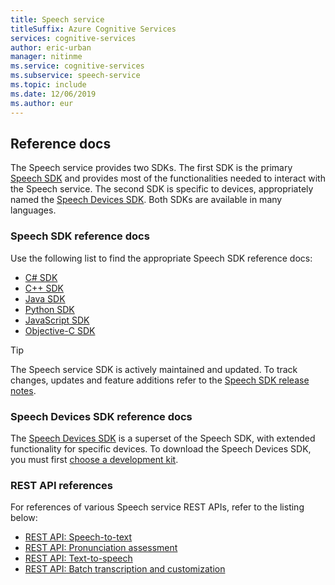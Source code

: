 ```yaml
---
title: Speech service
titleSuffix: Azure Cognitive Services
services: cognitive-services
author: eric-urban
manager: nitinme
ms.service: cognitive-services
ms.subservice: speech-service
ms.topic: include
ms.date: 12/06/2019
ms.author: eur
---
```


## Reference docs

The Speech service provides two SDKs. The first SDK is the primary [Speech SDK](../speech-sdk.md) and provides most of the functionalities needed to interact with the Speech service. The second SDK is specific to devices, appropriately named the [Speech Devices SDK](../speech-devices-sdk.md). Both SDKs are available in many languages.

### Speech SDK reference docs

Use the following list to find the appropriate Speech SDK reference docs:

- <a href="https://aka.ms/csspeech/csharpref" target="_blank" rel="noopener">C# SDK </a>
- <a href="https://aka.ms/csspeech/cppref" target="_blank" rel="noopener">C++ SDK </a>
- <a href="https://aka.ms/csspeech/javaref" target="_blank" rel="noopener">Java SDK </a>
- <a href="https://aka.ms/csspeech/pythonref" target="_blank" rel="noopener">Python SDK</a>
- <a href="https://aka.ms/csspeech/javascriptref" target="_blank" rel="noopener">JavaScript SDK</a>
- <a href="https://aka.ms/csspeech/objectivecref" target="_blank" rel="noopener">Objective-C SDK </a>

> [!TIP]
> The Speech service SDK is actively maintained and updated. To track changes, updates and feature additions refer to the [Speech SDK release notes](../releasenotes.md).

### Speech Devices SDK reference docs

The [Speech Devices SDK](../speech-devices-sdk.md) is a superset of the Speech SDK, with extended functionality for specific devices. To download the Speech Devices SDK, you must first [choose a development kit](../get-speech-devices-sdk.md#choose-a-development-kit).

### REST API references

For references of various Speech service REST APIs, refer to the listing below:

- [REST API: Speech-to-text](../rest-speech-to-text.md)
- [REST API: Pronunciation assessment](../rest-speech-to-text.md#pronunciation-assessment-parameters)
- [REST API: Text-to-speech](../rest-text-to-speech.md)
- <a href="https://westus.dev.cognitive.microsoft.com/docs/services/speech-to-text-api-v3-0" target="_blank" rel="noopener">REST API: Batch transcription and customization </a>
